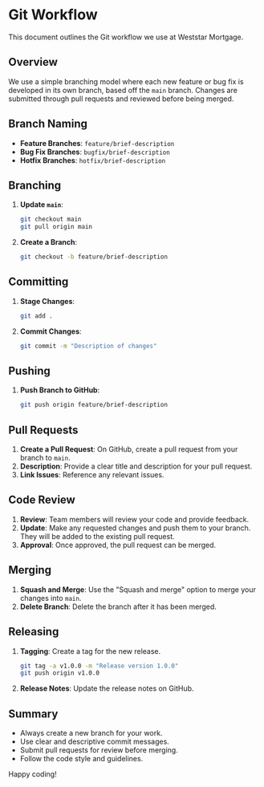 # Git Workflow

This document outlines the Git workflow we use at Weststar Mortgage.

## Overview

We use a simple branching model where each new feature or bug fix is developed in its own branch, based off the `main` branch. Changes are submitted through pull requests and reviewed before being merged.

## Branch Naming

- **Feature Branches**: `feature/brief-description`
- **Bug Fix Branches**: `bugfix/brief-description`
- **Hotfix Branches**: `hotfix/brief-description`

## Branching

1. **Update `main`**:
    ```sh
    git checkout main
    git pull origin main
    ```

2. **Create a Branch**:
    ```sh
    git checkout -b feature/brief-description
    ```

## Committing

1. **Stage Changes**:
    ```sh
    git add .
    ```

2. **Commit Changes**:
    ```sh
    git commit -m "Description of changes"
    ```

## Pushing

1. **Push Branch to GitHub**:
    ```sh
    git push origin feature/brief-description
    ```

## Pull Requests

1. **Create a Pull Request**: On GitHub, create a pull request from your branch to `main`.
2. **Description**: Provide a clear title and description for your pull request.
3. **Link Issues**: Reference any relevant issues.

## Code Review

1. **Review**: Team members will review your code and provide feedback.
2. **Update**: Make any requested changes and push them to your branch. They will be added to the existing pull request.
3. **Approval**: Once approved, the pull request can be merged.

## Merging

1. **Squash and Merge**: Use the "Squash and merge" option to merge your changes into `main`.
2. **Delete Branch**: Delete the branch after it has been merged.

## Releasing

1. **Tagging**: Create a tag for the new release.
    ```sh
    git tag -a v1.0.0 -m "Release version 1.0.0"
    git push origin v1.0.0
    ```

2. **Release Notes**: Update the release notes on GitHub.

## Summary

- Always create a new branch for your work.
- Use clear and descriptive commit messages.
- Submit pull requests for review before merging.
- Follow the code style and guidelines.

Happy coding!
